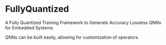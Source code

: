 # FullyQuantized
A Fully Quantized Training Framework to Generate Accuracy Lossless QNNs for Embedded Systems

QNNs can be built easily, allowing for customization of operators.

